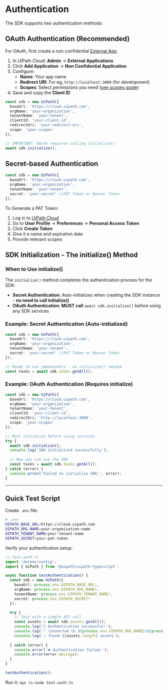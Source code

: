 # Authentication

The SDK supports two authentication methods:

## OAuth Authentication (Recommended)

For OAuth, first create a non confidential [External App](https://docs.uipath.com/automation-cloud/automation-cloud/latest/admin-guide/managing-external-applications).

1. In UiPath Cloud: **Admin** → **External Applications**
2. Click **Add Application** → **Non Confidential Application**
3. Configure:
   - **Name**: Your app name
   - **Redirect URI**: For eg, `http://localhost:3000` (for development)
   - **Scopes**: Select permissions you need ([see scopes guide](/uipath-typescript/oauth-scopes))
4. Save and copy the **Client ID**


```typescript
const sdk = new UiPath({
  baseUrl: 'https://cloud.uipath.com',
  orgName: 'your-organization',
  tenantName: 'your-tenant',
  clientId: 'your-client-id',
  redirectUri: 'your-redirect-uri',
  scope: 'your-scopes'
});

// IMPORTANT: OAuth requires calling initialize()
await sdk.initialize();
```

## Secret-based Authentication
```typescript
const sdk = new UiPath({
  baseUrl: 'https://cloud.uipath.com',
  orgName: 'your-organization',
  tenantName: 'your-tenant',
  secret: 'your-secret' //PAT Token or Bearer Token 
});
```

To Generate a PAT Token:

1. Log in to [UiPath Cloud](https://cloud.uipath.com)
2. Go to **User Profile** → **Preferences** → **Personal Access Token**
3. Click **Create Token**
4. Give it a name and expiration date
5. Provide relevant scopes


## SDK Initialization - The initialize() Method

### When to Use initialize()

The `initialize()` method completes the authentication process for the SDK:

- **Secret Authentication**: Auto-initializes when creating the SDK instance - **no need to call initialize()**
- **OAuth Authentication**: **MUST call** `await sdk.initialize()` before using any SDK services

### Example: Secret Authentication (Auto-initialized)
```typescript
const sdk = new UiPath({
  baseUrl: 'https://cloud.uipath.com',
  orgName: 'your-organization',
  tenantName: 'your-tenant',
  secret: 'your-secret' //PAT Token or Bearer Token 
});

// Ready to use immediately - no initialize() needed
const tasks = await sdk.tasks.getAll();
```

### Example: OAuth Authentication (Requires initialize)
```typescript
const sdk = new UiPath({
  baseUrl: 'https://cloud.uipath.com',
  orgName: 'your-organization',
  tenantName: 'your-tenant',
  clientId: 'your-client-id',
  redirectUri: 'http://localhost:3000',
  scope: 'your-scopes'
});

// Must initialize before using services
try {
  await sdk.initialize();
  console.log('SDK initialized successfully');
  
  // Now you can use the SDK
  const tasks = await sdk.tasks.getAll();
} catch (error) {
  console.error('Failed to initialize SDK:', error);
}
```

---

## Quick Test Script

Create `.env` file:
```bash
# .env
UIPATH_BASE_URL=https://cloud.uipath.com
UIPATH_ORG_NAME=your-organization-name
UIPATH_TENANT_NAME=your-tenant-name
UIPATH_SECRET=your-pat-token
```

Verify your authentication setup:

```typescript
// test-auth.ts
import 'dotenv/config';
import { UiPath } from '@uipath/uipath-typescript';

async function testAuthentication() {
  const sdk = new UiPath({
    baseUrl: process.env.UIPATH_BASE_URL!,
    orgName: process.env.UIPATH_ORG_NAME!,
    tenantName: process.env.UIPATH_TENANT_NAME!,
    secret: process.env.UIPATH_SECRET!
  });

  try {
    // Test with a simple API call
    const assets = await sdk.assets.getAll();
    console.log('🎉 Authentication successful!');
    console.log(`✅ Connected to ${process.env.UIPATH_ORG_NAME}/${process.env.UIPATH_TENANT_NAME}`);
    console.log(`✅ Found ${assets.length} assets`);
    
  } catch (error) {
    console.error('❌ Authentication failed:');
    console.error(error.message);
  }
}

testAuthentication();
```

Run it: `npx ts-node test-auth.ts`